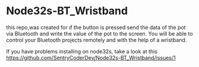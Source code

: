 # Node32s-BT_Wristband
this repo,was created for ıf the button is pressed send the data of the pot via Bluetooth and write the value of the pot to the screen. You will be able to control your Bluetooth projects remotely and with the help of a wristband.

If you have problems installing on node32s, take a look at this
https://github.com/SentryCoderDev/Node32s-BT_Wristband/issues/1

